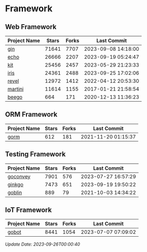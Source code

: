 # Framework

## Web Framework
| Project Name | Stars | Forks | Last Commit |
| ------------ | ----- | ----- | ----------- |
| [gin](https://github.com/gin-gonic/gin) | 71641 | 7707 | 2023-09-08 14:18:00 |
| [echo](https://github.com/labstack/echo) | 26666 | 2207 | 2023-09-19 05:24:47 |
| [kit](https://github.com/go-kit/kit) | 25456 | 2457 | 2023-05-29 21:23:33 |
| [iris](https://github.com/kataras/iris) | 24361 | 2488 | 2023-09-25 17:02:06 |
| [revel](https://github.com/revel/revel) | 12972 | 1412 | 2022-04-12 20:53:30 |
| [martini](https://github.com/go-martini/martini) | 11614 | 1155 | 2017-01-21 21:58:54 |
| [beego](https://github.com/astaxie/beego) | 664 | 171 | 2020-12-13 11:36:23 |

## ORM Framework
| Project Name | Stars | Forks | Last Commit |
| ------------ | ----- | ----- | ----------- |
| [gorm](https://github.com/jinzhu/gorm) | 612 | 181 | 2021-11-20 01:15:37 |

## Testing Framework
| Project Name | Stars | Forks | Last Commit |
| ------------ | ----- | ----- | ----------- |
| [goconvey](https://github.com/smartystreets/goconvey) | 7901 | 576 | 2023-07-27 16:57:29 |
| [ginkgo](https://github.com/onsi/ginkgo) | 7473 | 651 | 2023-09-19 19:50:22 |
| [goblin](https://github.com/franela/goblin) | 889 | 79 | 2021-10-03 14:34:22 |

## IoT Framework
| Project Name | Stars | Forks | Last Commit |
| ------------ | ----- | ----- | ----------- |
| [gobot](https://github.com/hybridgroup/gobot) | 8441 | 1054 | 2023-07-07 07:09:02 |

*Update Date: 2023-09-26T00:00:40*